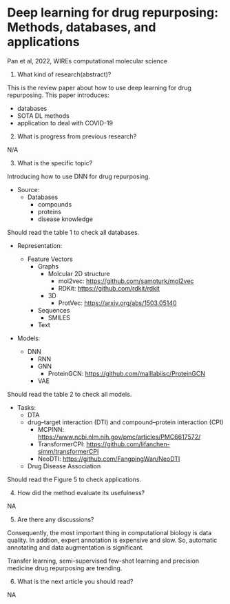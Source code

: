 # Deep learning for drug repurposing: Methods, databases, and applications

Pan et al, 2022, WIREs computational molecular science


1. What kind of research(abstract)?

This is the review paper about how to use deep learning for drug repurposing.
This paper introduces:
- databases
- SOTA DL methods
- application to deal with COVID-19

2. What is progress from previous research?

N/A

3. What is the specific topic?

Introducing how to use DNN for drug repurposing.

- Source:
    - Databases
        - compounds
        - proteins
        - disease knowledge

Should read the table 1 to check all databases.

- Representation:
    - Feature Vectors
        - Graphs
            - Molcular 2D structure
                - mol2vec: https://github.com/samoturk/mol2vec
                - RDKit: https://github.com/rdkit/rdkit
            - 3D
                - ProtVec: https://arxiv.org/abs/1503.05140
        - Sequences
            - SMILES
        - Text

- Models:
    - DNN
        - RNN
        - GNN
            - ProteinGCN: https://github.com/malllabiisc/ProteinGCN
        - VAE

Should read the table 2 to check all models.

- Tasks:
    - DTA
    - drug–target interaction (DTI) and compound–protein interaction (CPI)
        - MCPINN: https://www.ncbi.nlm.nih.gov/pmc/articles/PMC6617572/
        - TransformerCPI: https://github.com/lifanchen-simm/transformerCPI
        - NeoDTI: https://github.com/FangpingWan/NeoDTI
    - Drug Disease Association

Should read the Figure 5 to check applications.

4. How did the method evaluate its usefulness?

NA

5. Are there any discussions?

Consequently, the most important thing in computational biology is data quality. In addtion, expert annotation is expensive and slow. So, automatic annotating and data augmentation is significant.

Transfer learning, semi-supervised few-shot learning and precision medicine drug repurposing are trending.


6. What is the next article you should read?

NA
